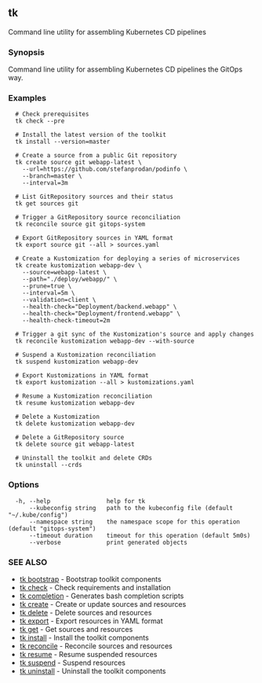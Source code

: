 ## tk

Command line utility for assembling Kubernetes CD pipelines

### Synopsis

Command line utility for assembling Kubernetes CD pipelines the GitOps way.

### Examples

```
  # Check prerequisites
  tk check --pre

  # Install the latest version of the toolkit
  tk install --version=master

  # Create a source from a public Git repository
  tk create source git webapp-latest \
    --url=https://github.com/stefanprodan/podinfo \
    --branch=master \
    --interval=3m

  # List GitRepository sources and their status
  tk get sources git

  # Trigger a GitRepository source reconciliation
  tk reconcile source git gitops-system

  # Export GitRepository sources in YAML format
  tk export source git --all > sources.yaml

  # Create a Kustomization for deploying a series of microservices
  tk create kustomization webapp-dev \
    --source=webapp-latest \
    --path="./deploy/webapp/" \
    --prune=true \
    --interval=5m \
    --validation=client \
    --health-check="Deployment/backend.webapp" \
    --health-check="Deployment/frontend.webapp" \
    --health-check-timeout=2m

  # Trigger a git sync of the Kustomization's source and apply changes
  tk reconcile kustomization webapp-dev --with-source

  # Suspend a Kustomization reconciliation
  tk suspend kustomization webapp-dev

  # Export Kustomizations in YAML format
  tk export kustomization --all > kustomizations.yaml

  # Resume a Kustomization reconciliation
  tk resume kustomization webapp-dev

  # Delete a Kustomization
  tk delete kustomization webapp-dev

  # Delete a GitRepository source
  tk delete source git webapp-latest

  # Uninstall the toolkit and delete CRDs
  tk uninstall --crds

```

### Options

```
  -h, --help                help for tk
      --kubeconfig string   path to the kubeconfig file (default "~/.kube/config")
      --namespace string    the namespace scope for this operation (default "gitops-system")
      --timeout duration    timeout for this operation (default 5m0s)
      --verbose             print generated objects
```

### SEE ALSO

* [tk bootstrap](tk_bootstrap.md)	 - Bootstrap toolkit components
* [tk check](tk_check.md)	 - Check requirements and installation
* [tk completion](tk_completion.md)	 - Generates bash completion scripts
* [tk create](tk_create.md)	 - Create or update sources and resources
* [tk delete](tk_delete.md)	 - Delete sources and resources
* [tk export](tk_export.md)	 - Export resources in YAML format
* [tk get](tk_get.md)	 - Get sources and resources
* [tk install](tk_install.md)	 - Install the toolkit components
* [tk reconcile](tk_reconcile.md)	 - Reconcile sources and resources
* [tk resume](tk_resume.md)	 - Resume suspended resources
* [tk suspend](tk_suspend.md)	 - Suspend resources
* [tk uninstall](tk_uninstall.md)	 - Uninstall the toolkit components

